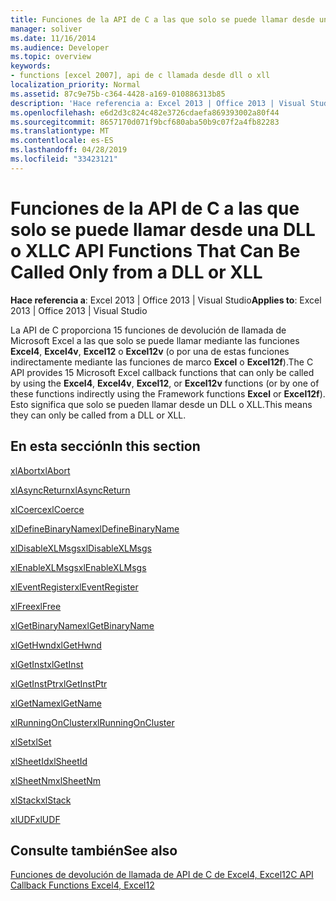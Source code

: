 ```yaml
---
title: Funciones de la API de C a las que solo se puede llamar desde una DLL o XLL
manager: soliver
ms.date: 11/16/2014
ms.audience: Developer
ms.topic: overview
keywords:
- functions [excel 2007], api de c llamada desde dll o xll
localization_priority: Normal
ms.assetid: 87c9e75b-c364-4428-a169-010886313b85
description: 'Hace referencia a: Excel 2013 | Office 2013 | Visual Studio'
ms.openlocfilehash: e6d2d3c824c482e3726cdaefa869393002a80f44
ms.sourcegitcommit: 8657170d071f9bcf680aba50b9c07f2a4fb82283
ms.translationtype: MT
ms.contentlocale: es-ES
ms.lasthandoff: 04/28/2019
ms.locfileid: "33423121"
---
```

# <a name="c-api-functions-that-can-be-called-only-from-a-dll-or-xll"></a><span data-ttu-id="de9c8-104">Funciones de la API de C a las que solo se puede llamar desde una DLL o XLL</span><span class="sxs-lookup"><span data-stu-id="de9c8-104">C API Functions That Can Be Called Only from a DLL or XLL</span></span>

<span data-ttu-id="de9c8-105">**Hace referencia a**: Excel 2013 | Office 2013 | Visual Studio</span><span class="sxs-lookup"><span data-stu-id="de9c8-105">**Applies to**: Excel 2013 | Office 2013 | Visual Studio</span></span> 
  
<span data-ttu-id="de9c8-106">La API de C proporciona 15 funciones de devolución de llamada de Microsoft Excel a las que solo se puede llamar mediante las funciones **Excel4**, **Excel4v**, **Excel12** o **Excel12v** (o por una de estas funciones indirectamente mediante las funciones de marco **Excel** o **Excel12f**).</span><span class="sxs-lookup"><span data-stu-id="de9c8-106">The C API provides 15 Microsoft Excel callback functions that can only be called by using the **Excel4**, **Excel4v**, **Excel12**, or **Excel12v** functions (or by one of these functions indirectly using the Framework functions **Excel** or **Excel12f**).</span></span> <span data-ttu-id="de9c8-107">Esto significa que solo se pueden llamar desde un DLL o XLL.</span><span class="sxs-lookup"><span data-stu-id="de9c8-107">This means they can only be called from a DLL or XLL.</span></span>
  
## <a name="in-this-section"></a><span data-ttu-id="de9c8-108">En esta sección</span><span class="sxs-lookup"><span data-stu-id="de9c8-108">In this section</span></span>

[<span data-ttu-id="de9c8-109">xlAbort</span><span class="sxs-lookup"><span data-stu-id="de9c8-109">xlAbort</span></span>](xlabort.md)
  
[<span data-ttu-id="de9c8-110">xlAsyncReturn</span><span class="sxs-lookup"><span data-stu-id="de9c8-110">xlAsyncReturn</span></span>](xlasyncreturn.md)
  
[<span data-ttu-id="de9c8-111">xlCoerce</span><span class="sxs-lookup"><span data-stu-id="de9c8-111">xlCoerce</span></span>](xlcoerce.md)
  
[<span data-ttu-id="de9c8-112">xlDefineBinaryName</span><span class="sxs-lookup"><span data-stu-id="de9c8-112">xlDefineBinaryName</span></span>](xldefinebinaryname.md)
  
[<span data-ttu-id="de9c8-113">xlDisableXLMsgs</span><span class="sxs-lookup"><span data-stu-id="de9c8-113">xlDisableXLMsgs</span></span>](xldisablexlmsgs.md)
  
[<span data-ttu-id="de9c8-114">xlEnableXLMsgs</span><span class="sxs-lookup"><span data-stu-id="de9c8-114">xlEnableXLMsgs</span></span>](xlenablexlmsgs.md)
  
[<span data-ttu-id="de9c8-115">xlEventRegister</span><span class="sxs-lookup"><span data-stu-id="de9c8-115">xlEventRegister</span></span>](xleventregister.md)
  
[<span data-ttu-id="de9c8-116">xlFree</span><span class="sxs-lookup"><span data-stu-id="de9c8-116">xlFree</span></span>](xlfree.md)
  
[<span data-ttu-id="de9c8-117">xlGetBinaryName</span><span class="sxs-lookup"><span data-stu-id="de9c8-117">xlGetBinaryName</span></span>](xlgetbinaryname.md)
  
[<span data-ttu-id="de9c8-118">xlGetHwnd</span><span class="sxs-lookup"><span data-stu-id="de9c8-118">xlGetHwnd</span></span>](xlgethwnd.md)
  
[<span data-ttu-id="de9c8-119">xlGetInst</span><span class="sxs-lookup"><span data-stu-id="de9c8-119">xlGetInst</span></span>](xlgetinst.md)
  
[<span data-ttu-id="de9c8-120">xlGetInstPtr</span><span class="sxs-lookup"><span data-stu-id="de9c8-120">xlGetInstPtr</span></span>](xlgetinstptr.md)
  
[<span data-ttu-id="de9c8-121">xlGetName</span><span class="sxs-lookup"><span data-stu-id="de9c8-121">xlGetName</span></span>](xlgetname.md)
  
[<span data-ttu-id="de9c8-122">xlRunningOnCluster</span><span class="sxs-lookup"><span data-stu-id="de9c8-122">xlRunningOnCluster</span></span>](xlrunningoncluster.md)
  
[<span data-ttu-id="de9c8-123">xlSet</span><span class="sxs-lookup"><span data-stu-id="de9c8-123">xlSet</span></span>](xlset.md)
  
[<span data-ttu-id="de9c8-124">xlSheetId</span><span class="sxs-lookup"><span data-stu-id="de9c8-124">xlSheetId</span></span>](xlsheetid.md)
  
[<span data-ttu-id="de9c8-125">xlSheetNm</span><span class="sxs-lookup"><span data-stu-id="de9c8-125">xlSheetNm</span></span>](xlsheetnm.md)
  
[<span data-ttu-id="de9c8-126">xlStack</span><span class="sxs-lookup"><span data-stu-id="de9c8-126">xlStack</span></span>](xlstack.md)
  
[<span data-ttu-id="de9c8-127">xlUDF</span><span class="sxs-lookup"><span data-stu-id="de9c8-127">xlUDF</span></span>](xludf.md)
  
## <a name="see-also"></a><span data-ttu-id="de9c8-128">Consulte también</span><span class="sxs-lookup"><span data-stu-id="de9c8-128">See also</span></span>



[<span data-ttu-id="de9c8-129">Funciones de devolución de llamada de API de C de Excel4, Excel12</span><span class="sxs-lookup"><span data-stu-id="de9c8-129">C API Callback Functions Excel4, Excel12</span></span>](c-api-callback-functions-excel4-excel12.md)

